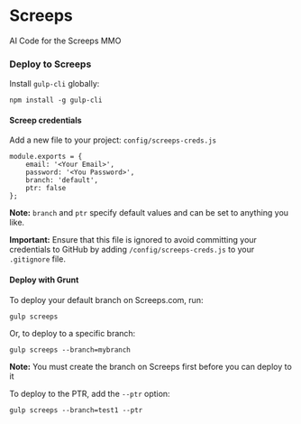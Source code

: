 # Screeps
AI Code for the Screeps MMO

### Deploy to Screeps

Install `gulp-cli` globally:
```
npm install -g gulp-cli
```

#### Screep credentials

Add a new file to your project: `config/screeps-creds.js`

```
module.exports = {
    email: '<Your Email>',
    password: '<You Password>',
    branch: 'default',
    ptr: false
};
```
**Note:** `branch` and `ptr` specify default values and can be set to anything you like.

**Important:** Ensure that this file is ignored to avoid committing your credentials to GitHub by
adding `/config/screeps-creds.js` to your `.gitignore` file.

#### Deploy with Grunt

To deploy your default branch on Screeps.com, run:

```
gulp screeps
```

Or, to deploy to a specific branch:

```
gulp screeps --branch=mybranch
```

**Note:** You must create the branch on Screeps first before you can deploy to it

To deploy to the PTR, add the `--ptr` option:

```
gulp screeps --branch=test1 --ptr
```

